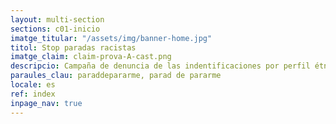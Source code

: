 ```yaml
---
layout: multi-section
sections: c01-inicio
imatge_titular: "/assets/img/banner-home.jpg"
titol: Stop paradas racistas
imatge_claim: claim-prova-A-cast.png
descripcio: Campaña de denuncia de las indentificaciones por perfil étnico
paraules_clau: paraddepararme, parad de pararme
locale: es
ref: index
inpage_nav: true
---
```

